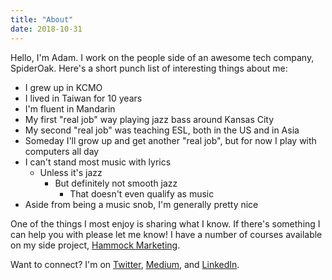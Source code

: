 ```yaml
---
title: "About"
date: 2018-10-31
---
```


Hello, I'm Adam. I work on the people side of an awesome tech company, SpiderOak. Here's a short punch list of interesting things about me:

- I grew up in KCMO
- I lived in Taiwan for 10 years
- I'm fluent in Mandarin
- My first "real job" way playing jazz bass around Kansas City
- My second "real job" was teaching ESL, both in the US and in Asia
- Someday I'll grow up and get another "real job", but for now I play with computers all day
- I can't stand most music with lyrics
	- Unless it's jazz
		- But definitely not smooth jazz
			- That doesn't even qualify as music
- Aside from being a music snob, I'm generally pretty nice

One of the things I most enjoy is sharing what I know. If there's something I can help you with please let me know! I have a number of courses available on my side project, [Hammock Marketing](https://learn.hammock.marketing).

Want to connect? I'm on [Twitter](https://twitter.com/adamtervort), [Medium](https://medium.com/@invisible_man), and [LinkedIn](https://www.linkedin.com/in/adam-tervort/).
